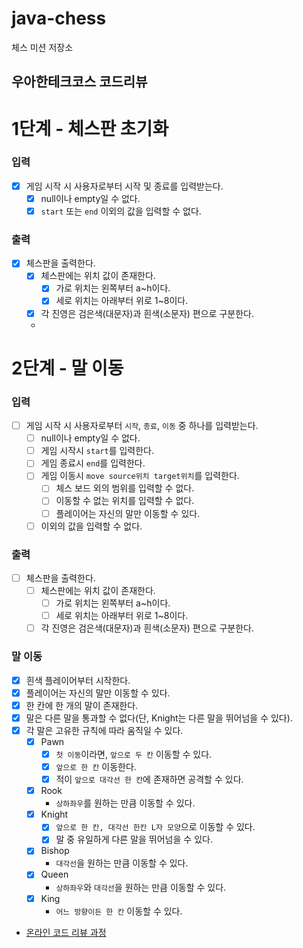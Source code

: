 # java-chess

체스 미션 저장소

## 우아한테크코스 코드리뷰

# 1단계 - 체스판 초기화

### 입력
- [x] 게임 시작 시 사용자로부터 시작 및 종료를 입력받는다.
  - [x] null이나 empty일 수 없다.
  - [x] `start` 또는 `end` 이외의 값을 입력할 수 없다.

### 출력
- [x] 체스판을 출력한다.
  - [x] 체스판에는 위치 값이 존재한다.
    - [x] 가로 위치는 왼쪽부터 a~h이다.
    - [x] 세로 위치는 아래부터 위로 1~8이다.
  - [x] 각 진영은 검은색(대문자)과 흰색(소문자) 편으로 구분한다.
  - 
# 2단계 - 말 이동
### 입력
- [ ] 게임 시작 시 사용자로부터 `시작`, `종료`, `이동` 중 하나를 입력받는다.
  - [ ] null이나 empty일 수 없다.
  - [ ] 게임 시작시 `start`를 입력한다.
  - [ ] 게임 종료시 `end`를 입력한다.
  - [ ] 게임 이동시 `move source위치 target위치`를 입력한다.
    - [ ] 체스 보드 외의 범위를 입력할 수 없다.
    - [ ] 이동할 수 없는 위치를 입력할 수 없다.
    - [ ] 플레이어는 자신의 말만 이동할 수 있다.
  - [ ] 이외의 값을 입력할 수 없다.

### 출력
- [ ] 체스판을 출력한다.
  - [ ] 체스판에는 위치 값이 존재한다.
    - [ ] 가로 위치는 왼쪽부터 a~h이다.
    - [ ] 세로 위치는 아래부터 위로 1~8이다.
  - [ ] 각 진영은 검은색(대문자)과 흰색(소문자) 편으로 구분한다.

### 말 이동
- [x] 흰색 플레이어부터 시작한다.
- [x] 플레이어는 자신의 말만 이동할 수 있다.
- [x] 한 칸에 한 개의 말이 존재한다.
- [x] 말은 다른 말을 통과할 수 없다(단, Knight는 다른 말을 뛰어넘을 수 있다).
- [x] 각 말은 고유한 규칙에 따라 움직일 수 있다.
  - [x] Pawn
    - [x] `첫 이동`이라면, `앞으로 두 칸` 이동할 수 있다.
    - [x] `앞으로 한 칸` 이동한다.
    - [x] 적이 `앞으로 대각선 한 칸`에 존재하면 공격할 수 있다.
  - [x] Rook
    - `상하좌우`를 원하는 만큼 이동할 수 있다.
  - [x] Knight
    - [x] `앞으로 한 칸, 대각선 한칸 L자 모양`으로 이동할 수 있다.
    - [x] 말 중 유일하게 다른 말을 뛰어넘을 수 있다.
  - [x] Bishop
    - `대각선`을 원하는 만큼 이동할 수 있다.
  - [x] Queen
    - `상하좌우`와 `대각선`을 원하는 만큼 이동할 수 있다.
  - [x] King
    - `어느 방향이든 한 칸` 이동할 수 있다.

- [온라인 코드 리뷰 과정](https://github.com/woowacourse/woowacourse-docs/blob/master/maincourse/README.md)

